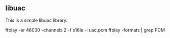 ## libuac
This is a simple libuac library.

ffplay -ar 48000 -channels 2 -f s16le -i uac.pcm
ffplay -formats | grep PCM
